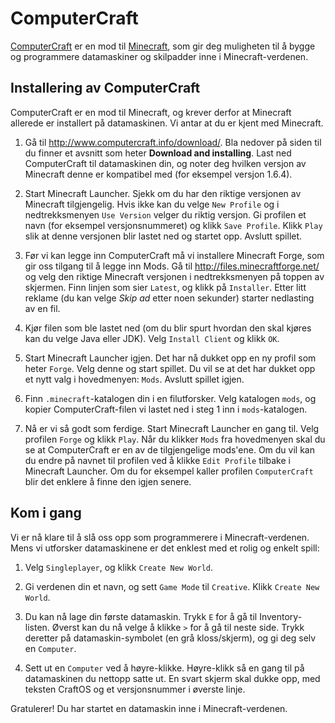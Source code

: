 ComputerCraft
=============

[ComputerCraft](http://www.computercraft.info/) er en mod til
[Minecraft](https://minecraft.net/), som gir deg muligheten til å
bygge og programmere datamaskiner og skilpadder inne i
Minecraft-verdenen.

## Installering av ComputerCraft

ComputerCraft er en mod til Minecraft, og krever derfor at Minecraft
allerede er installert på datamaskinen. Vi antar at du er kjent med
Minecraft.

1. Gå til <http://www.computercraft.info/download/>. Bla nedover på
   siden til du finner et avsnitt som heter __Download and
   installing__. Last ned ComputerCraft til datamaskinen din, og noter
   deg hvilken versjon av Minecraft denne er kompatibel med (for
   eksempel versjon 1.6.4).

2. Start Minecraft Launcher. Sjekk om du har den riktige versjonen av
   Minecraft tilgjengelig. Hvis ikke kan du velge `New Profile` og i
   nedtrekksmenyen `Use Version` velger du riktig versjon. Gi profilen
   et navn (for eksempel versjonsnummeret) og klikk `Save
   Profile`. Klikk `Play` slik at denne versjonen blir lastet ned og
   startet opp. Avslutt spillet.

3. Før vi kan legge inn ComputerCraft må vi installere Minecraft
   Forge, som gir oss tilgang til å legge inn Mods. Gå til
   <http://files.minecraftforge.net/> og velg den riktige Minecraft
   versjonen i nedtrekksmenyen på toppen av skjermen. Finn linjen som
   sier `Latest`, og klikk på `Installer`. Etter litt reklame (du kan
   velge *Skip ad* etter noen sekunder) starter nedlasting av en fil.

4. Kjør filen som ble lastet ned (om du blir spurt hvordan den skal
   kjøres kan du velge Java eller JDK). Velg `Install Client` og klikk
   `OK`.

5. Start Minecraft Launcher igjen. Det har nå dukket opp en ny profil
   som heter `Forge`. Velg denne og start spillet. Du vil se at det
   har dukket opp et nytt valg i hovedmenyen: `Mods`. Avslutt spillet
   igjen.

6. Finn `.minecraft`-katalogen din i en filutforsker. Velg katalogen
   `mods`, og kopier ComputerCraft-filen vi lastet ned i steg 1 inn i
   `mods`-katalogen.

7. Nå er vi så godt som ferdige. Start Minecraft Launcher en gang
   til. Velg profilen `Forge` og klikk `Play`. Når du klikker `Mods`
   fra hovedmenyen skal du se at ComputerCraft er en av de
   tilgjengelige mods'ene. Om du vil kan du endre på navnet til
   profilen ved å klikke `Edit Profile` tilbake i Minecraft
   Launcher. Om du for eksempel kaller profilen `ComputerCraft` blir
   det enklere å finne den igjen senere.

## Kom i gang

Vi er nå klare til å slå oss opp som programmerere i
Minecraft-verdenen. Mens vi utforsker datamaskinene er det enklest med
et rolig og enkelt spill:

1. Velg `Singleplayer`, og klikk `Create New World`.

2. Gi verdenen din et navn, og sett `Game Mode` til `Creative`. Klikk
   `Create New World`.

3. Du kan nå lage din første datamaskin.  Trykk `E` for å gå til
   Inventory-listen. Øverst kan du nå velge å klikke `>` for å gå til
   neste side. Trykk deretter på datamaskin-symbolet (en grå
   kloss/skjerm), og gi deg selv en `Computer`.

4. Sett ut en `Computer` ved å høyre-klikke. Høyre-klikk så en gang
   til på datamaskinen du nettopp satte ut. En svart skjerm skal dukke
   opp, med teksten CraftOS og et versjonsnummer i øverste
   linje.

Gratulerer! Du har startet en datamaskin inne i Minecraft-verdenen.

